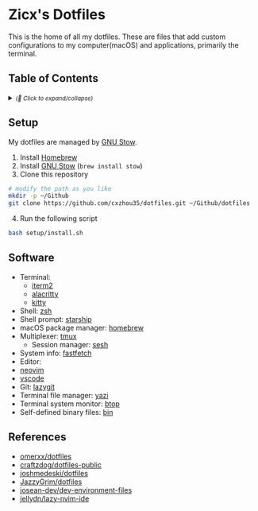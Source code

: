 # Zicx's Dotfiles

This is the home of all my dotfiles. These are files that add custom configurations to my computer(macOS) and applications, primarily the terminal.

## Table of Contents

<details>
  <summary>
    <small><i>(🔎 Click to expand/collapse)</i></small>
  </summary>

<!--toc:start-->
- [Table of Contents](#table-of-contents)
- [Setup](#setup)
- [Software](#software)
<!--toc:end-->

</details>

## Setup

My dotfiles are managed by [GNU Stow](https://www.gnu.org/software/stow/).

1. Install [Homebrew](https://brew.sh/)
2. Install [GNU Stow](https://www.gnu.org/software/stow/) (`brew install stow`)
3. Clone this repository

```sh
# modify the path as you like
mkdir -p ~/Github
git clone https://github.com/cxzhou35/dotfiles.git ~/Github/dotfiles
```

4. Run the following script

```sh
bash setup/install.sh
```

## Software

- Terminal:
  - [iterm2](./iterm2/)
  - [alacritty](./alacritty/)
  - [kitty](./kitty/)
- Shell: [zsh](./zsh/)
- Shell prompt: [starship](./starship/)
- macOS package manager: [homebrew](./brew/)
- Multiplexer: [tmux](./tmux/)
  - Session manager: [sesh](./sesh/)
- System info: [fastfetch](./fastfetch/)
- Editor:
 - [neovim](./nvim)
 - [vscode](./vscode/)
- Git: [lazygit](./lazygit/)
- Terminal file manager: [yazi](./yazi/)
- Terminal system monitor: [btop](./btop/)
- Self-defined binary files: [bin](./bin/)

## References

- [omerxx/dotfiles](https://github.com/omerxx/dotfiles)
- [craftzdog/dotfiles-public](https://github.com/craftzdog/dotfiles-public)
- [joshmedeski/dotfiles](https://github.com/joshmedeski/dotfiles)
- [JazzyGrim/dotfiles](https://github.com/JazzyGrim/dotfiles)
- [josean-dev/dev-environment-files](https://github.com/josean-dev/dev-environment-files)
- [jellydn/lazy-nvim-ide](https://github.com/jellydn/lazy-nvim-ide)
